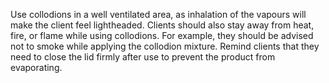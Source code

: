 Use collodions in a well ventilated area, as inhalation of the vapours will make the client feel lightheaded. Clients should also stay away from heat, fire, or flame while using collodions. For example, they should be advised not to smoke while applying the collodion mixture. Remind clients that they need to close the lid firmly after use to prevent the product from evaporating.
